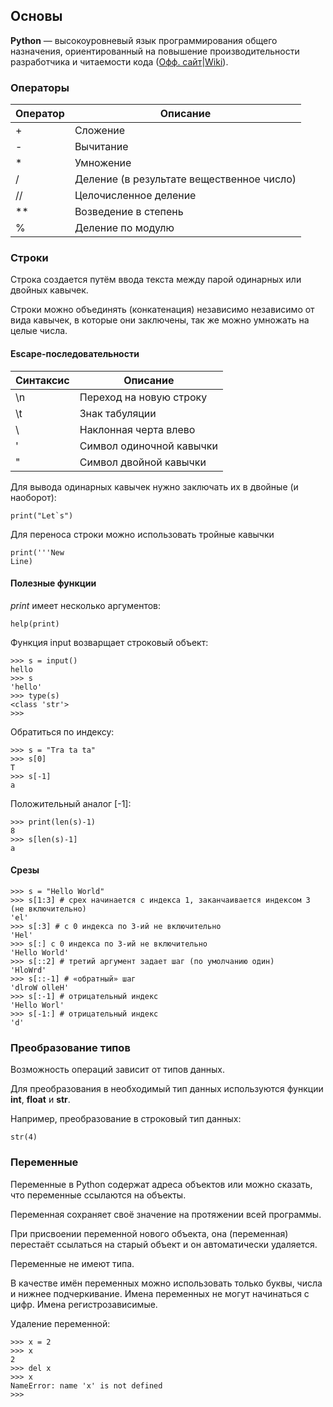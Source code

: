 ## Основы

__Python__  — высокоуровневый язык программирования общего назначения, ориентированный на повышение производительности разработчика и читаемости кода ([Офф. сайт](https://www.python.org/)|[Wiki](https://ru.wikipedia.org/wiki/Python)).

### Операторы

| Оператор | Описание |
| ------ | ----------- |
| +   | Сложение |
| - | Вычитание |
| * | Умножение |
| /    | Деление (в результате вещественное число) |
| //    | Целочисленное деление |
| **    | Возведение в степень |
| %    | Деление по модулю |

### Строки

Строка создается путём ввода текста между парой одинарных или двойных кавычек.

Строки можно объединять (конкатенация) независимо независимо от вида кавычек, в которые они заключены, так же можно умножать на целые числа.

####  Escape-последовательности

| Синтаксис | Описание |
| ------ | ----------- |
| \n | Переход на новую строку |
| \t | Знак табуляции |
| \\ | Наклонная черта влево |
| \' | Символ одиночной кавычки |
| \"  | Символ двойной кавычки |

Для вывода одинарных кавычек нужно заключать их в двойные (и наоборот):
```
print("Let`s")
```
Для переноса строки можно использовать тройные кавычки
```
print('''New
Line)
```
#### Полезные функции

_print_ имеет несколько аргументов:
```
help(print)
```
Функция input возварщает строковый объект:
```
>>> s = input()  
hello
>>> s   
'hello'
>>> type(s)   
<class 'str'>
>>>
```
Обратиться по индексу:
```
>>> s = "Tra ta ta"
>>> s[0]
T
>>> s[-1]
a
```
Положительный аналог [-1]:
```
>>> print(len(s)-1)
8
>>> s[len(s)-1]
a
```
#### Срезы

```
>>> s = "Hello World"
>>> s[1:3] # срех начинается с индекса 1, заканчаивается индексом 3 (не включительно)
'el'
>>> s[:3] # с 0 индекса по 3-ий не включительно
'Hel'
>>> s[:] с 0 индекса по 3-ий не включительно
'Hello World'
>>> s[::2] # третий аргумент задает шаг (по умолчанию один)
'HloWrd'
>>> s[::-1] # «обратный» шаг
'dlroW olleH'
>>> s[:-1] # отрицательный индекс
'Hello Worl'
>>> s[-1:] # отрицательный индекс
'd'

```

### Преобразование типов

Возможность операций зависит от типов данных.

Для преобразования в необходимый тип данных используются функции __int__, __float__ и __str__.

Например, преобразование в строковый тип данных:
```
str(4)
```

### Переменные

Переменные в Python содержат адреса объектов или можно сказать, что переменные ссылаются на объекты.

Переменная сохраняет своё значение на протяжении всей программы.

При присвоении переменной нового объекта, она (переменная) перестаёт ссылаться на старый объект и он автоматически удаляется.

Переменные не имеют типа.

В качестве имён переменных можно использовать только буквы, числа и нижнее подчеркивание. Имена переменных не могут начинаться с цифр. Имена регистрозависимые.

Удаление переменной:
```
>>> x = 2
>>> x
2
>>> del x
>>> x
NameError: name 'x' is not defined
>>>
```
